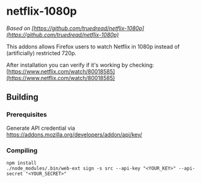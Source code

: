 # netflix-1080p

_Based on [https://github.com/truedread/netflix-1080p](https://github.com/truedread/netflix-1080p)_

This addons allows Firefox users to watch Netflix in 1080p instead of (artificially) restricted 720p.

After installation you can verify if it's working by checking: [https://www.netflix.com/watch/80018585](https://www.netflix.com/watch/80018585)

## Building

###  Prerequisites
Generate API credential via https://addons.mozilla.org/developers/addon/api/key/

### Compiling
```
npm install
./node_modules/.bin/web-ext sign -s src --api-key "<YOUR_KEY>" --api-secret "<YOUR_SECRET>"
```
